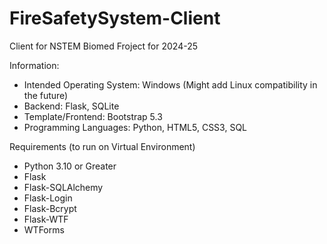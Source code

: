 # FireSafetySystem-Client
Client for NSTEM Biomed Froject for 2024-25

Information:
- Intended Operating System: Windows (Might add Linux compatibility in the future)
- Backend: Flask, SQLite
- Template/Frontend: Bootstrap 5.3
- Programming Languages: Python, HTML5, CSS3, SQL

Requirements (to run on Virtual Environment)
- Python 3.10 or Greater
-   Flask
-   Flask-SQLAlchemy
-   Flask-Login
-   Flask-Bcrypt
-   Flask-WTF
-   WTForms
